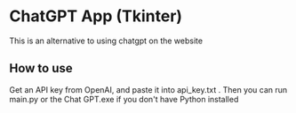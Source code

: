 # ChatGPT App (Tkinter)
This is an alternative to using chatgpt on the website
## How to use
Get an API key from OpenAI, and paste it into api_key.txt .
Then you can run main.py or the Chat GPT.exe if you don't have Python installed
